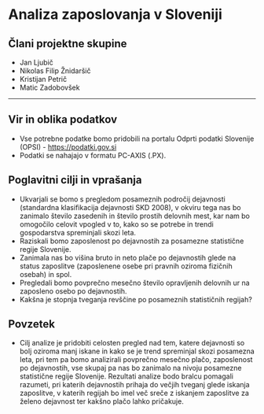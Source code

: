 # Analiza zaposlovanja v Sloveniji

## Člani projektne skupine
- Jan Ljubič
- Nikolas Filip Žnidaršič
- Kristijan Petrič
- Matic Zadobovšek
---

## Vir in oblika podatkov

- Vse potrebne podatke bomo pridobili na portalu Odprti podatki Slovenije (OPSI) - https://podatki.gov.si
- Podatki se nahajajo v formatu PC-AXIS (.PX).

## Poglavitni cilji in vprašanja

- Ukvarjali se bomo s pregledom posameznih področij dejavnosti (standardna klasifikacija dejavnosti SKD 2008), v okviru tega nas bo zanimalo število zasedenih in število prostih delovnih mest, kar nam bo omogočilo celovit vpogled v to, kako so se potrebe in trendi gospodarstva spreminjali skozi leta.
- Raziskali bomo zaposlenost po dejavnostih za posamezne statistične regije Slovenije.
- Zanimala nas bo višina bruto in neto plače po dejavnostih glede na status zaposlitve (zaposlenene osebe pri pravnih oziroma fizičnih osebah) in spol.
- Pregledali bomo povprečno mesečno število opravljenih delovnih ur na zaposleno osebo po dejavnostih.
- Kakšna je stopnja tveganja revščine po posameznih statističnih regijah?

## Povzetek

- Cilj analize je pridobiti celosten pregled nad tem, katere dejavnosti so bolj oziroma manj iskane in kako se je trend spreminjal skozi posamezna leta, pri tem pa bomo analizirali povprečno mesečno plačo, zaposlenost po dejavnostih, vse skupaj pa nas bo zanimalo na nivoju posamezne statistične regije Slovenije. Rezultati analize bodo bralcu pomagali razumeti, pri katerih dejavnostih prihaja do večjih tveganj glede iskanja zaposlitve, v katerih regijah bo imel več sreče z iskanjem zaposlitve za želeno dejavnost ter kakšno plačo lahko pričakuje.
